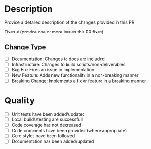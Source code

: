 # Description
Provide a detailed description of the changes provided in this PR

Fixes # (provide one or more issues this PR fixes)

## Change Type

- [ ] Documentation: Changes to docs are included
- [ ] Infrastructure: Changes to build scripts/non-deliverables
- [ ] Bug Fix: Fixes an issue in implementation
- [ ] New Feature: Adds new functionality in a non-breaking manner
- [ ] Breaking Change: Implements a fix or feature in a breaking manner

# Quality
- [ ] Unit tests have been added/updated
- [ ] Local builds/testing are successfull
- [ ] Code coverage has not decreased
- [ ] Code comments have been provided (where appropriate)
- [ ] Core styles have been followed
- [ ] Documentation has been added/updated